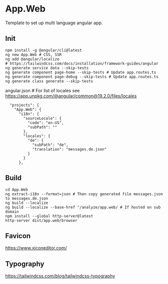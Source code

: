 # App.Web
Template to set up multi language angular app.

## Init
```
npm install -g @angular/cli@latest
ng new App.Web # CSS, SSR
ng add @angular/localize
# https://tailwindcss.com/docs/installation/framework-guides/angular
ng generate service data --skip-tests
ng generate component page-home --skip-tests # Update app.routes.ts
ng generate component page-debug --skip-tests # Update app.routes.ts
ng generate class generate --skip-tests
```

angular.json # For list of locales see https://app.unpkg.com/@angular/common@19.2.0/files/locales
```
  "projects": {
    "App.Web": {
      "i18n": {
        "sourceLocale": {
          "code": "en-US",
          "subPath": ""
        },
        "locales": {
          "de": {
            "subPath": "de",
            "translation": "messages.de.json"
          }
        }
      },
```

## Build

```
cd App.Web
ng extract-i18n --format=json # Then copy generated file messages.json to messages.de.json
ng build --localize
ng build --localize --base-href "/analyze/app.web/ # If hosted on sub domain
npm install --global http-server@latest
http-server dist/app.web/browser
```

## Favicon
https://www.xiconeditor.com/

## Typography
https://tailwindcss.com/blog/tailwindcss-typography